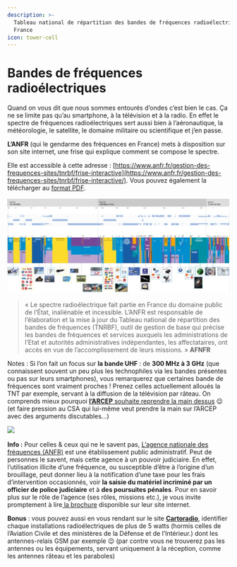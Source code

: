 ```yaml
---
description: >-
  Tableau national de répartition des bandes de fréquences radioélectriques en
  France
icon: tower-cell
---
```


# Bandes de fréquences radioélectriques

Quand on vous dit que nous sommes entourés d’ondes c’est bien le cas. Ça ne se limite pas qu’au smartphone, à la télévision et à la radio. En effet le spectre de fréquences radioélectriques sert aussi bien à l’aéronautique, la météorologie, le satellite, le domaine militaire ou scientifique et j’en passe.

**L’ANFR** (qui le gendarme des fréquences en France) mets à disposition sur son site internet, une frise qui explique comment se compose le spectre.&#x20;

Elle est accessible à cette adresse : [https://www.anfr.fr/gestion-des-frequences-sites/tnrbf/frise-interactive](https://www.anfr.fr/gestion-des-frequences-sites/tnrbf/frise-interactive/). Vous pouvez également la télécharger au [format PDF](https://www.anfr.fr/fileadmin/mediatheque/documents/ANFR/ANFR_Bande_Spectre_sept2018.pdf).

![](<../.gitbook/assets/image (15).png>)

> « Le spectre radioélectrique fait partie en France du domaine public de l’État, inaliénable et incessible.  L’ANFR est responsable de l’élaboration et la mise à jour du Tableau national de répartition des bandes de fréquences (TNRBF), outil de gestion de base qui précise les bandes de fréquences et services auxquels les administrations de l’Etat et autorités administratives indépendantes, les affectataires, ont accès en vue de l’accomplissement de leurs missions. » **AFNFR**

Notes : Si l’on fait un focus sur **la bande UHF** : de **300 MHz à 3 GHz** (que connaissent souvent un peu plus les technophiles via les bandes présentes ou pas sur leurs smartphones), vous remarquerez que certaines bande de fréquences sont vraiment proches ! Prenez celles actuellement alloués la TNT par exemple, servant à la diffusion de la télévision par râteau. On comprends mieux pourquoi [**l’ARCEP** souhaite reprendre la main dessus](https://www.arcep.fr/actualites/les-prises-de-parole/detail/n/le-modele-de-la-tnt-est-a-bout-de-souffle-1.html) 😉 (et faire pression au CSA qui lui-même veut prendre la main sur l’ARCEP avec des arguments discutables…)

![](https://i0.wp.com/auktfrkszm.cloudimg.io/crop/1515x846/q70/sir.chamallow.com/wp-content/uploads/2019/05/bande_UHF.png?resize=1515%2C846\&ssl=1)

**Info :** Pour celles & ceux qui ne le savent pas, [L’agence nationale des fréquences (ANFR)](https://www.anfr.fr/publications/etudes/quelques-mots/) est une établissement public administratif. Peut de personnes le savent, mais cette agence à un pouvoir judiciaire. En effet, l’utilisation illicite d’une fréquence, ou susceptible d’être à l’origine d’un brouillage, peut donner lieu à la notification d’une taxe pour les frais d’intervention occasionnés, voir **la saisie du matériel incriminé par un officier de police judiciaire** et à **des poursuites pénales**. Pour en savoir plus sur le rôle de l’agence (ses rôles, missions etc.), je vous invite promptement à lire[ la brochure](https://www.anfr.fr/fileadmin/mediatheque/documents/ANFR/ANFR_Plaquette-2018.pdf) disponible sur leur site internet.

**Bonus** : vous pouvez aussi en vous rendant sur le site [**Cartoradio**](https://www.cartoradio.fr/), identifier chaque installations radioélectriques de plus de 5 watts (hormis celles de l’Aviation Civile et des ministères de la Défense et de l’Intérieur.) dont les antennes-relais GSM par exemple 😉 (par contre vous ne trouverez pas les antennes ou les équipements, servant uniquement à la réception, comme les antennes râteau et les paraboles)
